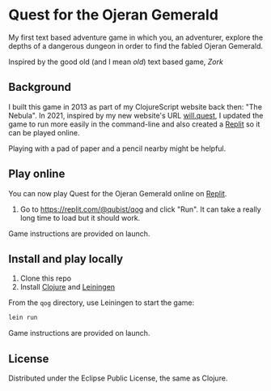 # Quest for the Ojeran Gemerald

My first text based adventure game in which you, an adventurer, explore the depths of a dangerous dungeon in order to find the fabled Ojeran Gemerald.

Inspired by the good old (and I mean *old*) text based game, *Zork*

## Background

I built this game in 2013 as part of my ClojureScript website back then: "The Nebula". In 2021, inspired by my new website's URL [will.quest](https://will.quest), I updated the game to run more easily in the command-line and also created a [Replit](https://replit.com/@qubist/qog) so it can be played online.

Playing with a pad of paper and a pencil nearby might be helpful.

## Play online

You can now play Quest for the Ojeran Gemerald online on [Replit](https://replit.com/@qubist/qog).

1. Go to https://replit.com/@qubist/qog and click "Run". It can take a really long time to load but it should work.

Game instructions are provided on launch.

## Install and play locally

1. Clone this repo
2. Install [Clojure](https://clojure.org/guides/getting_started) and [Leiningen](https://leiningen.org/#install)

From the `qog` directory, use Leiningen to start the game:

```bash
lein run
```

Game instructions are provided on launch.

## License

Distributed under the Eclipse Public License, the same as Clojure.
